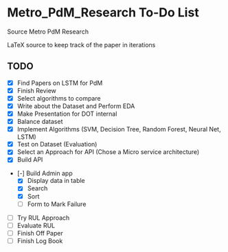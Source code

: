 # Metro_PdM_Research To-Do List

Source Metro PdM Research

LaTeX source to keep track of the paper in iterations

## TODO
- [x] Find Papers on LSTM for PdM
- [x] Finish Review
- [x] Select algorithms to compare
- [x] Write about the Dataset and Perform EDA
- [x] Make Presentation for DOT internal
- [x] Balance dataset
- [x] Implement Algorithms (SVM, Decision Tree, Random Forest, Neural Net, LSTM)
- [x] Test on Dataset (Evaluation)
- [x] Select an Approach for API (Chose a Micro service architecture)
- [x] Build API
- [-] Build Admin app
  - [x] Display data in table
  - [x] Search
  - [x] Sort
  - [ ] Form to Mark Failure 
- [ ] Try RUL Approach
- [ ] Evaluate RUL
- [ ] Finish Off Paper
- [ ] Finish Log Book
